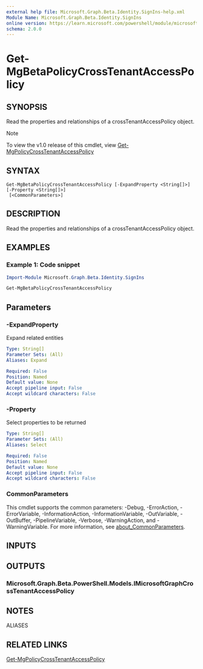 ```yaml
---
external help file: Microsoft.Graph.Beta.Identity.SignIns-help.xml
Module Name: Microsoft.Graph.Beta.Identity.SignIns
online version: https://learn.microsoft.com/powershell/module/microsoft.graph.beta.identity.signins/get-mgbetapolicycrosstenantaccesspolicy
schema: 2.0.0
---
```


# Get-MgBetaPolicyCrossTenantAccessPolicy

## SYNOPSIS
Read the properties and relationships of a crossTenantAccessPolicy object.

> [!NOTE]
> To view the v1.0 release of this cmdlet, view [Get-MgPolicyCrossTenantAccessPolicy](/powershell/module/Microsoft.Graph.Identity.SignIns/Get-MgPolicyCrossTenantAccessPolicy?view=graph-powershell-v1.0)

## SYNTAX

```
Get-MgBetaPolicyCrossTenantAccessPolicy [-ExpandProperty <String[]>] [-Property <String[]>]
 [<CommonParameters>]
```

## DESCRIPTION
Read the properties and relationships of a crossTenantAccessPolicy object.

## EXAMPLES

### Example 1: Code snippet
```powershell
Import-Module Microsoft.Graph.Beta.Identity.SignIns

Get-MgBetaPolicyCrossTenantAccessPolicy

```
## Parameters

### -ExpandProperty
Expand related entities

```yaml
Type: String[]
Parameter Sets: (All)
Aliases: Expand

Required: False
Position: Named
Default value: None
Accept pipeline input: False
Accept wildcard characters: False
```

### -Property
Select properties to be returned

```yaml
Type: String[]
Parameter Sets: (All)
Aliases: Select

Required: False
Position: Named
Default value: None
Accept pipeline input: False
Accept wildcard characters: False
```

### CommonParameters
This cmdlet supports the common parameters: -Debug, -ErrorAction, -ErrorVariable, -InformationAction, -InformationVariable, -OutVariable, -OutBuffer, -PipelineVariable, -Verbose, -WarningAction, and -WarningVariable. For more information, see [about_CommonParameters](http://go.microsoft.com/fwlink/?LinkID=113216).

## INPUTS

## OUTPUTS

### Microsoft.Graph.Beta.PowerShell.Models.IMicrosoftGraphCrossTenantAccessPolicy
## NOTES

ALIASES

## RELATED LINKS
[Get-MgPolicyCrossTenantAccessPolicy](/powershell/module/Microsoft.Graph.Identity.SignIns/Get-MgPolicyCrossTenantAccessPolicy?view=graph-powershell-v1.0)

